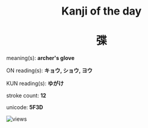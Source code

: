 <h1 align="center">Kanji of the day</h1>
<h1 align="center">弽</h1>
<p align="left">meaning(s): <b>archer's glove</b></p>
<p align="left">ON reading(s): <b>キョウ, ショウ, ヨウ</b></p>
<p align="left">KUN reading(s): <b>ゆがけ</b></p>
<p align="left">stroke count: <b>12</b></p>
<p align="left">unicode: <b>5F3D</b></p>
<p align="left"><img src="https://komarev.com/ghpvc/?username=tristanwagner-kanjioftheday&label=Views&color=0e75b6&style=flat" alt="views"/></p>
